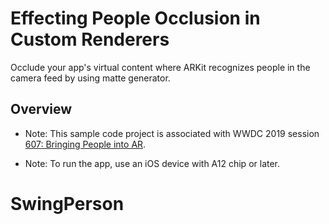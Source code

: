 # Effecting People Occlusion in Custom Renderers

Occlude your app's virtual content where ARKit recognizes people in the camera feed by using matte generator.

## Overview

- Note: This sample code project is associated with WWDC 2019 session [607: Bringing People into AR](https://developer.apple.com/videos/play/wwdc19/607/).

- Note: To run the app, use an iOS device with A12 chip or later.
# SwingPerson
